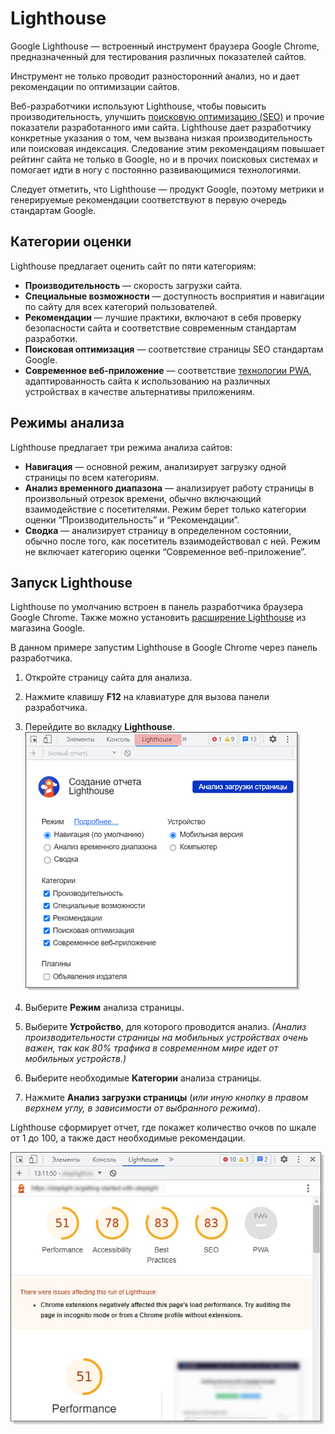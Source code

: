 # **Lighthouse**

Google Lighthouse — встроенный инструмент браузера Google Chrome, предназначенный для тестирования различных показателей сайтов.

Инструмент не только проводит разносторонний анализ, но и дает рекомендации по оптимизации сайтов.

Веб-разработчики используют Lighthouse, чтобы повысить производительность, улучшить [поисковую оптимизацию (SEO)](https://developers.google.com/search/docs/fundamentals/get-started?hl=ru) и прочие показатели разработанного ими сайта. Lighthouse дает разработчику конкретные указания о том, чем вызвана низкая производительность или поисковая индексация. Следование этим рекомендациям повышает рейтинг сайта не только в Google, но и в прочих поисковых системах и помогает идти в ногу с постоянно развивающимися технологиями.

Следует отметить, что Lighthouse — продукт Google, поэтому метрики и генерируемые рекомендации соответствуют в первую очередь стандартам Google.

## Категории оценки

Lighthouse предлагает оценить сайт по пяти категориям:

- **Производительность** — скорость загрузки сайта.
- **Специальные возможности** — доступность восприятия и навигации по сайту для всех категорий пользователей.
- **Рекомендации** — лучшие практики, включают в себя проверку безопасности сайта и соответствие современным стандартам разработки.
- **Поисковая оптимизация** — соответствие страницы SEO стандартам Google.
- **Современное веб-приложение** — соответствие [технологии PWA](https://sibdev.pro/blog/articles/chto-takoe-pwa-i-nuzhno-li-eto-vashemu-proektu), адаптированность сайта к использованию на различных устройствах в качестве альтернативы приложениям.

## Режимы анализа

Lighthouse предлагает три режима анализа сайтов:

- **Навигация** — основной режим, анализирует загрузку одной страницы по всем категориям.
- **Анализ временного диапазона** — анализирует работу страницы в произвольный отрезок времени, обычно включающий взаимодействие с посетителями. Режим берет только категории оценки “Производительность” и “Рекомендации”.
- **Сводка** — анализирует страницу в определенном состоянии, обычно после того, как посетитель взаимодействовал с ней. Режим не включает категорию оценки “Современное веб-приложение”.

## Запуск Lighthouse

Lighthouse по умолчанию встроен в панель разработчика браузера Google Chrome. Также можно установить [расширение Lighthouse](https://chrome.google.com/webstore/detail/lighthouse/blipmdconlkpinefehnmjammfjpmpbjk) из магазина Google.

В данном примере запустим Lighthouse в Google Chrome через панель разработчика.

1. Откройте страницу сайта для анализа.
2. Нажмите клавишу **F12** на клавиатуре для вызова панели разработчика.
3. Перейдите во вкладку **Lighthouse**.
![вкладка Lighthouse в DevTools](/media/lighthouse1.png)

4. Выберите **Режим** анализа страницы.
5. Выберите **Устройство**, для которого проводится анализ.
_(Анализ производительности страницы на мобильных устройствах очень важен, так как 80% трафика в современном мире идет от мобильных устройств.)_

6.	Выберите необходимые **Категории** анализа страницы.
7.	Нажмите **Анализ загрузки страницы** (_или иную кнопку в правом верхнем углу, в зависимости от выбранного режима_).

Lighthouse сформирует отчет, где покажет количество очков по шкале от 1 до 100, а также даст необходимые рекомендации.

![пример отчета Lighthouse](/media/lighthouse2.jpg)
